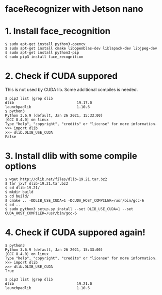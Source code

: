 # faceRecognizer with Jetson nano

# 1. Install face_recognition
```
$ sudo apt-get install python3-opencv
$ sudo apt-get install cmake libopenblas-dev liblapack-dev libjpeg-dev
$ sudo apt-get install python3-pip
$ sudo pip3 install face_recognition
```

# 2. Check if CUDA suppored
This is not used by CUDA lib. Some additional compiles is needed.
```
$ pip3 list |grep dlib
dlib                             19.17.0
launchpadlib                     1.10.6
$ python3
Python 3.6.9 (default, Jan 26 2021, 15:33:00) 
[GCC 8.4.0] on linux
Type "help", "copyright", "credits" or "license" for more information.
>>> import dlib
>>> dlib.DLIB_USE_CUDA
False
```
# 3. Install dlib with some compile options
```
$ wget http://dlib.net/files/dlib-19.21.tar.bz2
$ tar jxvf dlib-19.21.tar.bz2 
$ cd dlib-19.21/
$ mkdir build
$ cd build/
$ cmake .. -DDLIB_USE_CUDA=1 -DCUDA_HOST_COMPILER=/usr/bin/gcc-6
$ cd ..
$ sudo python3 setup.py install --set DLIB_USE_CUDA=1 --set CUDA_HOST_COMPILER=/usr/bin/gcc-6
```

# 4. Check if CUDA suppored again!
```
$ python3
Python 3.6.9 (default, Jan 26 2021, 15:33:00) 
[GCC 8.4.0] on linux
Type "help", "copyright", "credits" or "license" for more information.
>>> import dlib
>>> dlib.DLIB_USE_CUDA
True

$ pip3 list |grep dlib
dlib                             19.21.0
launchpadlib                     1.10.6
```
